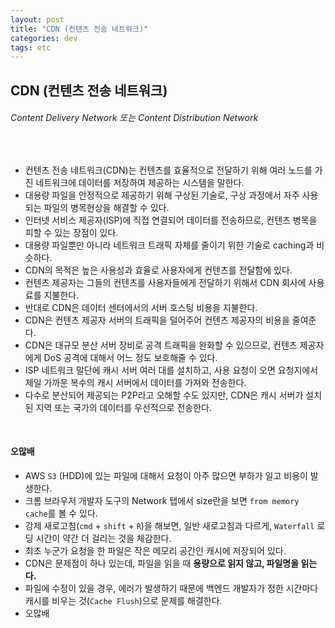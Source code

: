 ```yaml
---
layout: post
title: "CDN (컨텐츠 전송 네트워크)"
categories: dev
tags: etc
---
```


## CDN (컨텐츠 전송 네트워크)

###### Content Delivery Network 또는 Content Distribution Network

<br>

- 컨텐츠 전송 네트워크(CDN)는 컨텐츠를 효율적으로 전달하기 위해 여러 노드를 가진 네트워크에 데이터를 저장하여 제공하는 시스템을 말한다.
- 대용량 파일을 안정적으로 제공하기 위해 구상된 기술로, 구상 과정에서 자주 사용되는 파일의 병목현상을 해결할 수 있다.
- 인터넷 서비스 제공자(ISP)에 직접 연결되어 데이터를 전송하므로, 컨텐츠 병목을 피할 수 있는 장점이 있다.
- 대용량 파일뿐만 아니라 네트워크 트래픽 자체를 줄이기 위한 기술로 caching과 비슷하다.
- CDN의 목적은 높은 사용성과 효율로 사용자에게 컨텐츠를 전달함에 있다.
- 컨텐츠 제공자는 그들의 컨텐츠를 사용자들에게 전달하기 위해서 CDN 회사에 사용료를 지불한다.
- 반대로 CDN은 데이터 센터에서의 서버 호스팅 비용을 지불한다.
- CDN은 컨텐츠 제공자 서버의 트래픽을 덜어주어 컨텐츠 제공자의 비용을 줄여준다.
- CDN은 대규모 분산 서버 장비로 공격 트래픽을 완화할 수 있으므로, 컨텐츠 제공자에게 DoS 공격에 대해서 어느 정도 보호해줄 수 있다.
- ISP 네트워크 말단에 캐시 서버 여러 대를 설치하고, 사용 요청이 오면 요청지에서 제일 가까운 복수의 캐시 서버에서 데이터를 가져와 전송한다.
- 다수로 분산되어 제공되는 P2P라고 오해할 수도 있지만, CDN은 캐시 서버가 설치된 지역 또는 국가의 데이터를 우선적으로 전송한다.

<br>

#### 오많배

- AWS `S3` (HDD)에 있는 파일에 대해서 요청이 아주 많으면 부하가 일고 비용이 발생한다.
- 크롬 브라우저 개발자 도구의 Network 탭에서 size란을 보면 `from memory cache`를 볼 수 있다.
- 강제 새로고침(`cmd` + `shift` + `R`)을 해보면, 일반 새로고침과 다르게,  `Waterfall` 로딩 시간이 약간 더 걸리는 것을 체감한다.
- 최초 누군가 요청을 한 파일은 작은 메모리 공간인 캐시에 저장되어 있다.
- CDN은 문제점이 하나 있는데, 파일을 읽을 때 **용량으로 읽지 않고, 파일명을 읽는다.**
- 파일에 수정이 있을 경우, 에러가 발생하기 때문에 백엔드 개발자가 정한 시간마다 캐시를 비우는 것(`Cache Flush`)으로 문제를 해결한다.
- 오많배

<br>
